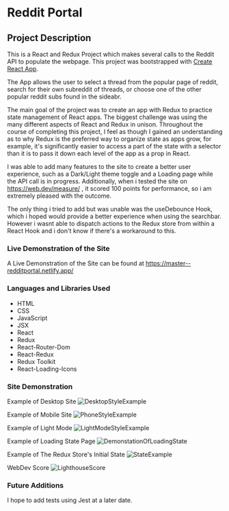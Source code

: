 # Reddit Portal

## Project Description

This is a React and Redux Project which makes several calls to the Reddit API to populate the webpage.
This project was bootstrapped with [Create React App](https://github.com/facebook/create-react-app).

The App allows the user to select a thread from the popular page of reddit, search for their own subreddit of threads, or choose one of the other popular reddit subs found in the sideabr.

The main goal of the project was to create an app with Redux to practice state management of React apps. The biggest challenge was using the many different aspects of React and Redux in unison. Throughout the course of completing this project, I feel as though I gained an understanding as to why Redux is the preferred way to organize state as apps grow, for example, it's significantly easier to access a part of the state with a selector than it is to pass it down each level of the app as a prop in React.

I was able to add many features to the site to create a better user experience, such as a Dark/Light theme toggle and a Loading page while the API call is in progress. Additionally, when i tested the site on https://web.dev/measure/ , it scored 100 points for performance, so i am extremely pleased with the outcome.

The only thing i tried to add but was unable was the useDebounce Hook, which i hoped would provide a better experience when using the searchbar. However i wasnt able to dispatch actions to the Redux store from within a React Hook and i don't know if there's a workaround to this.

### Live Demonstration of the Site

A Live Demonstration of the Site can be found at https://master--redditportal.netlify.app/

### Languages and Libraries Used

* HTML
* CSS
* JavaScript
* JSX
* React
* Redux
* React-Router-Dom
* React-Redux
* Redux Toolkit
* React-Loading-Icons

### Site Demonstration
Example of Desktop Site
![DesktopStyleExample](https://user-images.githubusercontent.com/90611253/175748634-41b6f834-8be8-49a4-abb6-20e481e90930.png)

Example of Mobile Site
![PhoneStyleExample](https://user-images.githubusercontent.com/90611253/175748651-b7915c80-b09a-48e6-aa45-68eb66316436.png)

Example of Light Mode
![LightModeStyleExample](https://user-images.githubusercontent.com/90611253/175748663-866bb837-7e11-4f4d-9d8a-9ccedeebe5ab.png)

Example of Loading State Page
![DemonstationOfLoadingState](https://user-images.githubusercontent.com/90611253/175748709-c2f6e33c-8f81-47c2-ba28-754a7571129d.png)

Example of The Redux Store's Initial State
![StateExample](https://user-images.githubusercontent.com/90611253/175748726-63301a70-0ca6-495d-9d99-83926ce48aff.png)

WebDev Score
![LighthouseScore](https://user-images.githubusercontent.com/90611253/175748740-5979447e-96b3-4d06-8b77-a177b8009eae.png)


### Future Additions
I hope to add tests using Jest at a later date.

